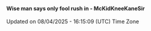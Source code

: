#### Wise man says only fool rush in - McKidKneeKaneSir
Updated on 08/04/2025 - 16:15:09 (UTC) Time Zone
